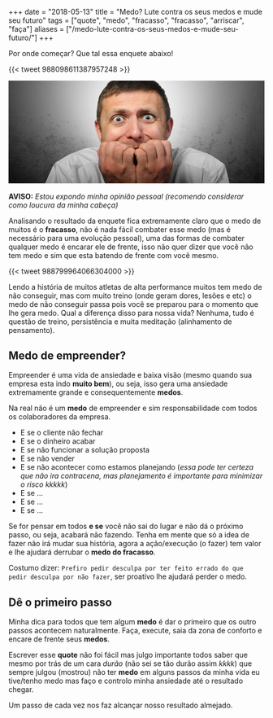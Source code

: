 +++
date = "2018-05-13"
title = "Medo? Lute contra os seus medos e mude seu futuro"
tags = ["quote", "medo", "fracasso", "fracasso", "arriscar", "faça"]
aliases = ["/medo-lute-contra-os-seus-medos-e-mude-seu-futuro/"]
+++

Por onde começar? Que tal essa enquete abaixo!

{{< tweet 988098611387957248 >}}

![Oque lhe causa medo?](/medo.png#center)

**AVISO:** *Estou expondo minha opinião pessoal (recomendo considerar como loucura da minha cabeça)*

Analisando o resultado da enquete fica extremamente claro que o medo de muitos é o **fracasso**, não é nada fácil combater esse medo (mas é necessário para uma evolução pessoal), uma das formas de combater qualquer medo é encarar ele de frente, isso não quer dizer que você não tem medo e sim que esta batendo de frente com você mesmo.

{{< tweet 988799964066304000 >}}

Lendo a história de muitos atletas de alta performance muitos tem medo de não conseguir, mas com muito treino (onde geram dores, lesões e etc) o medo de não conseguir passa pois você se preparou para o momento que lhe gera medo. Qual a diferença disso para nossa vida? Nenhuma, tudo é questão de treino, persistência e muita meditação (alinhamento de pensamento).

## Medo de empreender?

Empreender é uma vida de ansiedade e baixa visão (mesmo quando sua empresa esta indo **muito bem**), ou seja, isso gera uma ansiedade extremamente grande e consequentemente **medos**.

Na real não é um **medo** de empreender e sim responsabilidade com todos os colaboradores da empresa.

- E se o cliente não fechar
- E se o dinheiro acabar
- E se não funcionar a solução proposta
- E se não vender
- E se não acontecer como estamos planejando (*essa pode ter certeza que não ira contracena, mas planejamento é importante para minimizar o risco kkkkk*)
- E se ...
- E se ...
- E se ...

Se for pensar em todos **e se** você não sai do lugar e não dá o próximo passo, ou seja, acabará não fazendo. Tenha em mente que só a idea de fazer não irá mudar sua história, agora a ação/execução (o fazer) tem valor e lhe ajudará derrubar o **medo do fracasso**.

Costumo dizer: `Prefiro pedir desculpa por ter feito errado do que pedir desculpa por não fazer`, ser proativo lhe ajudará perder o medo.

## Dê o primeiro passo

Minha dica para todos que tem algum **medo** é dar o primeiro que os outro passos acontecem naturalmente.
Faça, execute, saia da zona de conforto e encare de frente seus **medos**.

Escrever esse **quote** não foi fácil mas julgo importante todos saber que mesmo por trás de um cara *durão* (não sei se tão durão assim *kkkk*) que sempre julgou (mostrou) não ter **medo** em alguns passos da minha vida eu tive/tenho medo mas faço e controlo minha ansiedade até o resultado chegar.

Um passo de cada vez nos faz alcançar nosso resultado almejado.
